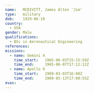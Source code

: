 ```yaml
---
name:	MCDIVITT, James Alton 'Jim'
type:	military
dob:	1929-06-10
country:
  - USA
gender:	Male
qualifications:
  - BSc in Aeronautical Engineering
references:
missions:
  - name: Gemini 4
    time_start:   1965-06-03T15:15:59Z
    time_end:     1965-06-07T17:12:12Z
  - name: Apollo 9
    time_start:   1969-03-03T16:00Z
    time_end:     1969-03-13T17:00:55Z
evas:
---
```

